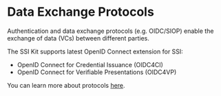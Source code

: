 # Data Exchange Protocols

Authentication and data exchange protocols (e.g. OIDC/SIOP) enable the exchange of data (VCs) between different parties.

The SSI Kit supports latest OpenID Connect extension for SSI:

* OpenID Connect for Credential Issuance (OIDC4CI)
* OpenID Connect for Verifiable Presentations (OIDC4VP)

You can learn more about protocols [here](../../../ssi-kit/what-is-ssi/technologies-and-concepts/).

